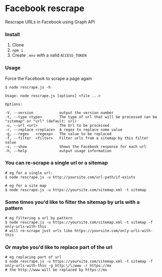 # Facebook rescrape

Rescrape URLs in Facebook using Graph API

### Install

1. Clone
2. `npm i`
3. Create `.env` with a valid `ACCESS_TOKEN`

### Usage

Force the Facebook to scrape a page again

    $ node rescrape.js -h

    Usage: node rescrape.js [options] <file ...>

    Options:

    -V, --version            output the version number
    -t, --type <type>        The type of url that will be processed can be "sitemap" or "url" (default: url)
    -u, --url <url>          The Url to be processed
    -r, --replace <replace>  A regex to replace some value
    -g, --regex   <regexp>   The value to be replaced
    -f, --filter  <filter>   Filter urls from a sitemap by this filter value
    -s, --show               Shows the Facebook response for each url
    -h, --help               output usage information

### You can re-scrape a single url or a sitemap

    # eg for a single url:
    $ node rescrape.js -u http://yoursite.com/url-path/if-exists

    # eg for a site map
    $ node rescrape.js -u https://yoursite.com/sitemap.xml -t sitemap

### Some times you'd like to filter the sitemap by urls with a pattern

    # eg filtering a url by pattern
    $ node rescrape.js -u https://yoursite.com/sitemap.xml -t sitemap -f only-urls-with-this
    # will re-scrape just urls like https://yoursite.com/only-urls-with-this

### Or maybe you'd like to replace part of the url

    # eg replacing part of url
    $ node rescrape.js -u https://yoursite.com/sitemap.xml -t sitemap -f only-urls-with-this -g http:\/\/www -r https://mx
    # the http://www will be replaced by https://mx
